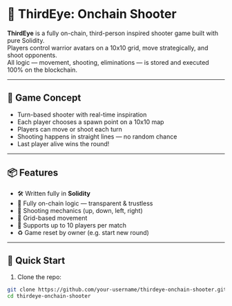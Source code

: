 # 🎯 ThirdEye: Onchain Shooter

**ThirdEye** is a fully on-chain, third-person inspired shooter game built with pure Solidity.  
Players control warrior avatars on a 10x10 grid, move strategically, and shoot opponents.  
All logic — movement, shooting, eliminations — is stored and executed 100% on the blockchain.

---

## 🧠 Game Concept

- Turn-based shooter with real-time inspiration
- Each player chooses a spawn point on a 10x10 map
- Players can move or shoot each turn
- Shooting happens in straight lines — no random chance
- Last player alive wins the round! 

---

## 📦 Features

- 🛠 Written fully in **Solidity**
- 🧱 Fully on-chain logic — transparent & trustless
- 🔫 Shooting mechanics (up, down, left, right)
- 🧭 Grid-based movement
- 🧍 Supports up to 10 players per match
- ♻️ Game reset by owner (e.g. start new round)

---

## 🚀 Quick Start

1. Clone the repo:

```bash
git clone https://github.com/your-username/thirdeye-onchain-shooter.git
cd thirdeye-onchain-shooter
